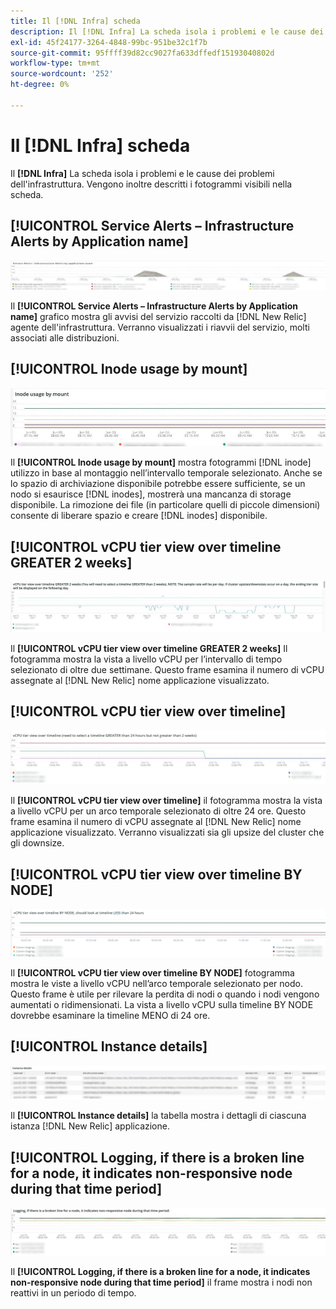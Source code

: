 ```yaml
---
title: Il [!DNL Infra] scheda
description: Il [!DNL Infra] La scheda isola i problemi e le cause dei problemi dell'infrastruttura.
exl-id: 45f24177-3264-4848-99bc-951be32c1f7b
source-git-commit: 95ffff39d82cc9027fa633dffedf15193040802d
workflow-type: tm+mt
source-wordcount: '252'
ht-degree: 0%

---
```


# Il [!DNL Infra] scheda

Il **[!DNL Infra]** La scheda isola i problemi e le cause dei problemi dell&#39;infrastruttura. Vengono inoltre descritti i fotogrammi visibili nella scheda.

## [!UICONTROL Service Alerts – Infrastructure Alerts by Application name]

![Avvisi di servizio](../../assets/tools/observation-for-adobe-commerce/service-alerts.jpg)

Il **[!UICONTROL Service Alerts – Infrastructure Alerts by Application name]** grafico mostra gli avvisi del servizio raccolti da [!DNL New Relic] agente dell&#39;infrastruttura. Verranno visualizzati i riavvii del servizio, molti associati alle distribuzioni.

## [!UICONTROL Inode usage by mount]

![Utilizzo nodo per montaggio](../../assets/tools/observation-for-adobe-commerce/inode-usage-mount.jpg)

Il **[!UICONTROL Inode usage by mount]** mostra fotogrammi [!DNL inode] utilizzo in base al montaggio nell’intervallo temporale selezionato. Anche se lo spazio di archiviazione disponibile potrebbe essere sufficiente, se un nodo si esaurisce [!DNL inodes], mostrerà una mancanza di storage disponibile. La rimozione dei file (in particolare quelli di piccole dimensioni) consente di liberare spazio e creare [!DNL inodes] disponibile.

## [!UICONTROL vCPU tier view over timeline GREATER 2 weeks]

![Visualizzazione a livello vCPU su timeline MAGGIORI di 2 settimane](../../assets/tools/observation-for-adobe-commerce/vCPU-tier.jpg)

Il **[!UICONTROL vCPU tier view over timeline GREATER 2 weeks]** Il fotogramma mostra la vista a livello vCPU per l’intervallo di tempo selezionato di oltre due settimane. Questo frame esamina il numero di vCPU assegnate al [!DNL New Relic] nome applicazione visualizzato.

## [!UICONTROL vCPU tier view over timeline]

![Vista a livello vCPU sulla timeline](../../assets/tools/observation-for-adobe-commerce/vcpu-tier-24.jpg)

Il **[!UICONTROL vCPU tier view over timeline]** il fotogramma mostra la vista a livello vCPU per un arco temporale selezionato di oltre 24 ore. Questo frame esamina il numero di vCPU assegnate al [!DNL New Relic] nome applicazione visualizzato. Verranno visualizzati sia gli upsize del cluster che gli downsize.

## [!UICONTROL vCPU tier view over timeline BY NODE]

![Vista a livello vCPU sulla timeline per NODE](../../assets/tools/observation-for-adobe-commerce/infra_by_node.png)

Il **[!UICONTROL vCPU tier view over timeline BY NODE]** fotogramma mostra le viste a livello vCPU nell’arco temporale selezionato per nodo. Questo frame è utile per rilevare la perdita di nodi o quando i nodi vengono aumentati o ridimensionati. La vista a livello vCPU sulla timeline BY NODE dovrebbe esaminare la timeline MENO di 24 ore.

## [!UICONTROL Instance details]

![Dettagli istanza](../../assets/tools/observation-for-adobe-commerce/instance-details.jpg)

Il **[!UICONTROL Instance details]** la tabella mostra i dettagli di ciascuna istanza [!DNL New Relic] applicazione.

## [!UICONTROL Logging, if there is a broken line for a node, it indicates non-responsive node during that time period]

![non responsive-node](../../assets/tools/observation-for-adobe-commerce/non-responsive-node.jpg)

Il **[!UICONTROL Logging, if there is a broken line for a node, it indicates non-responsive node during that time period]** il frame mostra i nodi non reattivi in un periodo di tempo.
